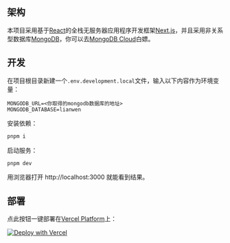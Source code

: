 ## 架构

本项目采用基于[React](https://react.dev/)的全栈无服务器应用程序开发框架[Next.js](https://nextjs.org/)，并且采用非关系型数据库[MongoDB](https://www.mongodb.com/)，你可以去[MongoDB Cloud](https://cloud.mongodb.com/)白嫖。

## 开发

在项目根目录新建一个`.env.development.local`文件，输入以下内容作为环境变量：

```dotenv
MONGODB_URL=<你取得的mongodb数据库的地址>
MONGODB_DATABASE=lianwen
```

安装依赖：

```bash
pnpm i
```

启动服务：

```bash
pnpm dev
```

用浏览器打开 http://localhost:3000 就能看到结果。

## 部署

点此按钮一键部署在[Vercel Platform](https://vercel.com/new?utm_medium=default-template&filter=next.js&utm_source=create-next-app&utm_campaign=create-next-app-readme)上：

[![Deploy with Vercel](https://vercel.com/button)](https://vercel.com/new/clone?repository-url=https%3A%2F%2Fgithub.com%2Fiamnottsh%2Flianwen&env=MONGODB_URL,MONGODB_DATABASE&project-name=lianwen&repository-name=lianwen)
